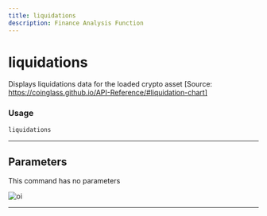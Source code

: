 ```yaml
---
title: liquidations
description: Finance Analysis Function
---
```


# liquidations

Displays liquidations data for the loaded crypto asset [Source: https://coinglass.github.io/API-Reference/#liquidation-chart]

### Usage

```python
liquidations
```

---

## Parameters

This command has no parameters


![oi](https://user-images.githubusercontent.com/1673206/186211230-e095fe05-6d86-4d6a-aa2d-dd84dee4ad52.png)

---

